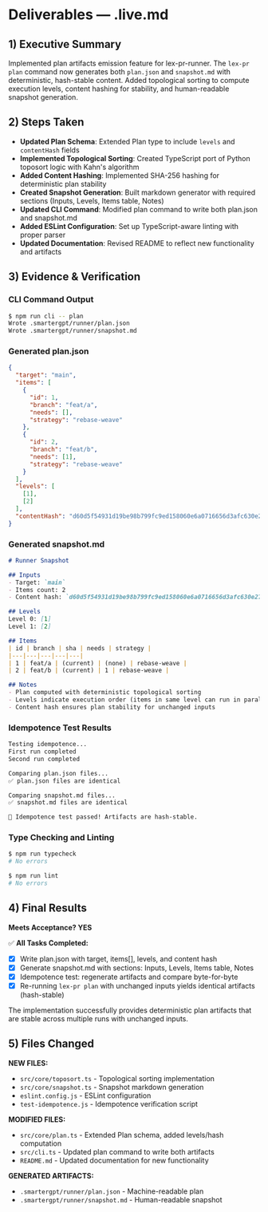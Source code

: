 # Deliverables — .live.md

## 1) Executive Summary

Implemented plan artifacts emission feature for lex-pr-runner. The `lex-pr plan` command now generates both `plan.json` and `snapshot.md` with deterministic, hash-stable content. Added topological sorting to compute execution levels, content hashing for stability, and human-readable snapshot generation.

## 2) Steps Taken

- **Updated Plan Schema**: Extended Plan type to include `levels` and `contentHash` fields
- **Implemented Topological Sorting**: Created TypeScript port of Python toposort logic with Kahn's algorithm
- **Added Content Hashing**: Implemented SHA-256 hashing for deterministic plan stability
- **Created Snapshot Generation**: Built markdown generator with required sections (Inputs, Levels, Items table, Notes)
- **Updated CLI Command**: Modified plan command to write both plan.json and snapshot.md
- **Added ESLint Configuration**: Set up TypeScript-aware linting with proper parser
- **Updated Documentation**: Revised README to reflect new functionality and artifacts

## 3) Evidence & Verification

### CLI Command Output
```bash
$ npm run cli -- plan
Wrote .smartergpt/runner/plan.json
Wrote .smartergpt/runner/snapshot.md
```

### Generated plan.json
```json
{
  "target": "main",
  "items": [
    {
      "id": 1,
      "branch": "feat/a", 
      "needs": [],
      "strategy": "rebase-weave"
    },
    {
      "id": 2,
      "branch": "feat/b",
      "needs": [1],
      "strategy": "rebase-weave"
    }
  ],
  "levels": [
    [1],
    [2]
  ],
  "contentHash": "d60d5f54931d19be98b799fc9ed158060e6a0716656d3afc630e27bf0efd2218"
}
```

### Generated snapshot.md
```markdown
# Runner Snapshot

## Inputs
- Target: `main`
- Items count: 2
- Content hash: `d60d5f54931d19be98b799fc9ed158060e6a0716656d3afc630e27bf0efd2218`

## Levels
Level 0: [1]
Level 1: [2]

## Items
| id | branch | sha | needs | strategy |
|---|---|---|---|---|
| 1 | feat/a | (current) | (none) | rebase-weave |
| 2 | feat/b | (current) | 1 | rebase-weave |

## Notes
- Plan computed with deterministic topological sorting
- Levels indicate execution order (items in same level can run in parallel)
- Content hash ensures plan stability for unchanged inputs
```

### Idempotence Test Results
```bash
Testing idempotence...
First run completed
Second run completed

Comparing plan.json files...
✅ plan.json files are identical

Comparing snapshot.md files...
✅ snapshot.md files are identical

🎉 Idempotence test passed! Artifacts are hash-stable.
```

### Type Checking and Linting
```bash
$ npm run typecheck
# No errors

$ npm run lint 
# No errors
```

## 4) Final Results

**Meets Acceptance? YES**

✅ **All Tasks Completed:**
- [x] Write plan.json with target, items[], levels, and content hash
- [x] Generate snapshot.md with sections: Inputs, Levels, Items table, Notes  
- [x] Idempotence test: regenerate artifacts and compare byte-for-byte
- [x] Re-running `lex-pr plan` with unchanged inputs yields identical artifacts (hash-stable)

The implementation successfully provides deterministic plan artifacts that are stable across multiple runs with unchanged inputs.

## 5) Files Changed

**NEW FILES:**
- `src/core/toposort.ts` - Topological sorting implementation
- `src/core/snapshot.ts` - Snapshot markdown generation
- `eslint.config.js` - ESLint configuration  
- `test-idempotence.js` - Idempotence verification script

**MODIFIED FILES:**
- `src/core/plan.ts` - Extended Plan schema, added levels/hash computation
- `src/cli.ts` - Updated plan command to write both artifacts
- `README.md` - Updated documentation for new functionality

**GENERATED ARTIFACTS:**
- `.smartergpt/runner/plan.json` - Machine-readable plan
- `.smartergpt/runner/snapshot.md` - Human-readable snapshot
